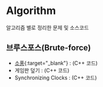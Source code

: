 # Algorithm
알고리즘 별로 정리한 문제 및 소스코드

## 브루스포스(Brute-force)
* [소풍](https://algospot.com/judge/problem/read/PICNIC){:target="_blank"} : (C++ 코드)
* 게임판 덮기 : (C++ 코드)
* Synchronizing Clocks : (C++ 코드)
